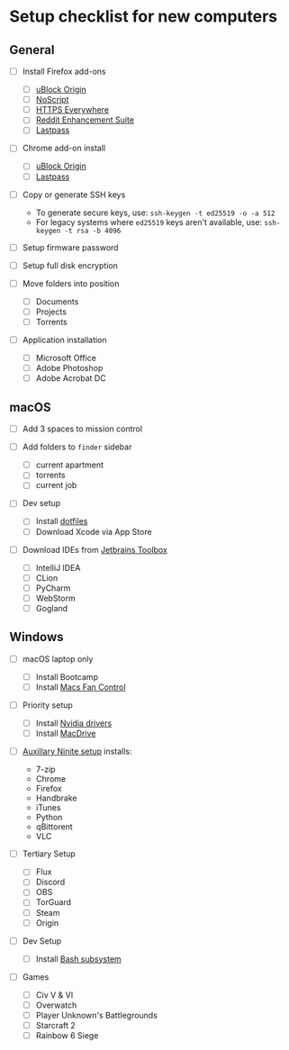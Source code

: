 # Setup checklist for new computers
## General
- [ ] Install Firefox add-ons
	- [ ] [uBlock Origin](https://addons.mozilla.org/en-us/firefox/addon/ublock-origin/)
	- [ ] [NoScript](https://addons.mozilla.org/en-US/firefox/addon/noscript/)
	- [ ] [HTTPS Everywhere](https://www.eff.org/https-everywhere)
	- [ ] [Reddit Enhancement Suite](https://addons.mozilla.org/en-US/firefox/addon/reddit-enhancement-suite/)
	- [ ] [Lastpass](https://lastpass.com/misc_download2.php)

- [ ] Chrome add-on install
	- [ ] [uBlock Origin](https://chrome.google.com/webstore/detail/ublock-origin/cjpalhdlnbpafiamejdnhcphjbkeiagm?hl=en)
	- [ ] [Lastpass](https://lastpass.com/misc_download2.php)

- [ ] Copy or generate SSH keys
	- To generate secure keys, use: `ssh-keygen -t ed25519 -o -a 512`
	- For legacy systems where `ed25519` keys aren't available, use: `ssh-keygen -t rsa -b 4096`

- [ ] Setup firmware password

- [ ] Setup full disk encryption

- [ ] Move folders into position
	- [ ] Documents
	- [ ] Projects
	- [ ] Torrents

- [ ] Application installation
	- [ ] Microsoft Office
	- [ ] Adobe Photoshop
	- [ ] Adobe Acrobat DC

## macOS
- [ ] Add 3 spaces to mission control

- [ ] Add folders to `finder` sidebar
	- [ ] current apartment
	- [ ] torrents
	- [ ] current job

- [ ] Dev setup
	- [ ] Install [dotfiles](https://github.com/JasonYao/dotfiles)
	- [ ] Download Xcode via App Store

- [ ] Download IDEs from [Jetbrains Toolbox](https://www.jetbrains.com/toolbox/)
	- [ ] IntelliJ IDEA
	- [ ] CLion
	- [ ] PyCharm
	- [ ] WebStorm
	- [ ] Gogland

## Windows
- [ ] macOS laptop only
	- [ ] Install Bootcamp
	- [ ] Install [Macs Fan Control](https://www.crystalidea.com/macs-fan-control)

- [ ] Priority setup
	- [ ] Install [Nvidia drivers](https://www.nvidia.com/Download/index.aspx)
	- [ ] Install [MacDrive](https://www.mediafour.com/shop/myaccount/downloads/)

- [ ] [Auxillary Ninite setup](https://ninite.com/7zip-chrome-firefox-handbrake-itunes-python-qbittorrent-vlc/) installs:
  - 7-zip
  - Chrome
  - Firefox
  - Handbrake
  - iTunes
  - Python
  - qBittorent
  - VLC

- [ ] Tertiary Setup
	- [ ] Flux
	- [ ] Discord
	- [ ] OBS
	- [ ] TorGuard
	- [ ] Steam
	- [ ] Origin
- [ ] Dev Setup
	- [ ] Install [Bash subsystem](https://msdn.microsoft.com/en-us/commandline/wsl/install_guide)

- [ ] Games
	- [ ] Civ V & VI
	- [ ] Overwatch
	- [ ] Player Unknown's Battlegrounds
    - [ ] Starcraft 2
    - [ ] Rainbow 6 Siege
